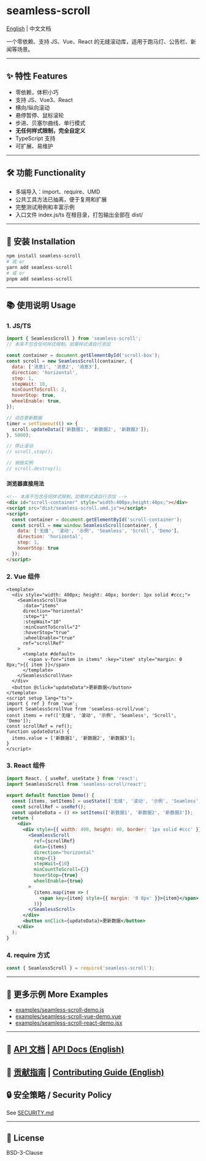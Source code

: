 # seamless-scroll

[English](./README.en.md) | 中文文档

一个零依赖、支持 JS、Vue、React 的无缝滚动库，适用于跑马灯、公告栏、新闻等场景。

---

## ✨ 特性 Features
- 零依赖，体积小巧
- 支持 JS、Vue3、React
- 横向/纵向滚动
- 悬停暂停、鼠标滚轮
- 步进、贝塞尔曲线、单行模式
- **无任何样式限制，完全自定义**
- TypeScript 支持
- 可扩展、易维护

---

## 🛠️ 功能 Functionality
- 多端导入：import、require、UMD
- 公共工具方法已抽离，便于复用和扩展
- 完整测试用例和丰富示例
- 入口文件 index.js/ts 在根目录，打包输出全部在 dist/

---

## 🚀 安装 Installation
```sh
npm install seamless-scroll
# 或 or
yarn add seamless-scroll
# 或 or
pnpm add seamless-scroll
```

---

## 📚 使用说明 Usage

### 1. JS/TS
```js
import { SeamlessScroll } from 'seamless-scroll';
// 本库不包含任何样式限制，如需样式请自行添加

const container = document.getElementById('scroll-box');
const scroll = new SeamlessScroll(container, {
  data: ['消息1', '消息2', '消息3'],
  direction: 'horizontal',
  step: 1,
  stepWait: 10,
  minCountToScroll: 2,
  hoverStop: true,
  wheelEnable: true,
});

// 动态更新数据
timer = setTimeout(() => {
  scroll.updateData(['新数据1', '新数据2', '新数据3']);
}, 5000);

// 停止滚动
// scroll.stop();

// 销毁实例
// scroll.destroy();
```

#### 浏览器直接用法
```html
<!-- 本库不包含任何样式限制，如需样式请自行添加 -->
<div id="scroll-container" style="width:400px;height:40px;"></div>
<script src="dist/seamless-scroll.umd.js"></script>
<script>
  const container = document.getElementById('scroll-container');
  const scroll = new window.SeamlessScroll(container, {
    data: ['无缝', '滚动', '示例', 'Seamless', 'Scroll', 'Demo'],
    direction: 'horizontal',
    step: 1,
    hoverStop: true
  });
</script>
```

### 2. Vue 组件
```vue
<template>
  <div style="width: 400px; height: 40px; border: 1px solid #ccc;">
    <SeamlessScrollVue
      :data="items"
      direction="horizontal"
      :step="1"
      :stepWait="10"
      :minCountToScroll="2"
      :hoverStop="true"
      :wheelEnable="true"
      ref="scrollRef"
    >
      <template #default>
        <span v-for="item in items" :key="item" style="margin: 0 8px;">{{ item }}</span>
      </template>
    </SeamlessScrollVue>
  </div>
  <button @click="updateData">更新数据</button>
</template>
<script setup lang="ts">
import { ref } from 'vue';
import SeamlessScrollVue from 'seamless-scroll/vue';
const items = ref(['无缝', '滚动', '示例', 'Seamless', 'Scroll', 'Demo']);
const scrollRef = ref();
function updateData() {
  items.value = ['新数据1', '新数据2', '新数据3'];
}
</script>
```

### 3. React 组件
```jsx
import React, { useRef, useState } from 'react';
import SeamlessScroll from 'seamless-scroll/react';

export default function Demo() {
  const [items, setItems] = useState(['无缝', '滚动', '示例', 'Seamless', 'Scroll', 'Demo']);
  const scrollRef = useRef();
  const updateData = () => setItems(['新数据1', '新数据2', '新数据3']);
  return (
    <div>
      <div style={{ width: 400, height: 40, border: '1px solid #ccc' }}>
        <SeamlessScroll
          ref={scrollRef}
          data={items}
          direction="horizontal"
          step={1}
          stepWait={10}
          minCountToScroll={2}
          hoverStop={true}
          wheelEnable={true}
        >
          {items.map(item => (
            <span key={item} style={{ margin: '0 8px' }}>{item}</span>
          ))}
        </SeamlessScroll>
      </div>
      <button onClick={updateData}>更新数据</button>
    </div>
  );
}
```

### 4. require 方式
```js
const { SeamlessScroll } = require('seamless-scroll');
```

---

## 🧩 更多示例 More Examples
- [examples/seamless-scroll-demo.js](examples/seamless-scroll-demo.js)
- [examples/seamless-scroll-vue-demo.vue](examples/seamless-scroll-vue-demo.vue)
- [examples/seamless-scroll-react-demo.jsx](examples/seamless-scroll-react-demo.jsx)

---

## 📖 [API 文档](docs/api.md) | [API Docs (English)](docs/api.en.md)

## 🤝 [贡献指南](docs/CONTRIBUTING.md) | [Contributing Guide (English)](docs/CONTRIBUTING.en.md)

## 🔒 安全策略 / Security Policy
See [SECURITY.md](SECURITY.md)

---

## 📄 License
BSD-3-Clause
